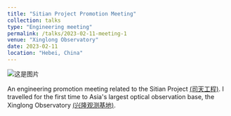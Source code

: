 ```yaml
---
title: "Sitian Project Promotion Meeting"
collection: talks
type: "Engineering meeting"
permalink: /talks/2023-02-11-meeting-1
venue: "Xinglong Observatory"
date: 2023-02-11
location: "Hebei, China"
---
```


![这是图片](../images/sitian.jpg "sitian")

An engineering promotion meeting related to the Sitian Project [(司天工程)](https://baike.baidu.com/item/%E5%8F%B8%E5%A4%A9/64295228). I travelled for the first time to Asia's largest optical observation base, the Xinglong Observatory [(兴隆观测基地)](http://groups.bao.ac.cn/xinglong/).
